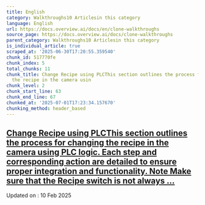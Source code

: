 ```yaml
---
title: English
category: Walkthroughs10 Articlesin this category
language: English
url: https://docs.overview.ai/docs/en/clone-walkthroughs
source_page: https://docs.overview.ai/docs/clone-walkthroughs
parent_category: Walkthroughs10 Articlesin this category
is_individual_article: true
scraped_at: '2025-06-30T17:20:55.359540'
chunk_id: 517770fe
chunk_index: 5
total_chunks: 11
chunk_title: Change Recipe using PLCThis section outlines the process for changing
  the recipe in the camera usin
chunk_level: 2
chunk_start_line: 63
chunk_end_line: 67
chunked_at: '2025-07-01T17:23:34.157670'
chunking_method: header_based
---
```


## [Change Recipe using PLCThis section outlines the process for changing the recipe in the camera using PLC logic. Each step and corresponding action are detailed to ensure proper integration and functionality. Note Make sure that the Recipe switch is not always ...](/docs/change-recipe-using-plc-1)

Updated on : 10 Feb 2025
